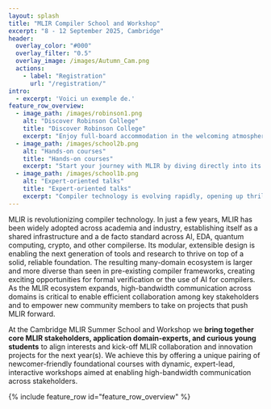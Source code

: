```yaml
---
layout: splash
title: "MLIR Compiler School and Workshop"
excerpt: "8 - 12 September 2025, Cambridge"
header:
  overlay_color: "#000"
  overlay_filter: "0.5"
  overlay_image: /images/Autumn_Cam.png
  actions:
    - label: "Registration"
      url: "/registration/"
intro:
  - excerpt: 'Voici un exemple de.'
feature_row_overview:
  - image_path: /images/robinson1.png
    alt: "Discover Robinson College"
    title: "Discover Robinson College"
    excerpt: "Enjoy full-board accommodation in the welcoming atmosphere of Robinson College—ideally located between the historic city center and the Computer Science Department. With its stunning autumn gardens, peaceful setting and fully-equiped conference building, **it’s the perfect place to focus, connect, and learn**."
  - image_path: /images/school2b.png
    alt: "Hands-on courses"
    title: "Hands-on courses"
    excerpt: "Start your journey with MLIR by diving directly into its core concepts and infrastructure. Our introductory course will guide you through the fundamentals of SSA, operator lowering, and dialect definition. By the end, **these essential building blocks will no longer be mysteries**—they’ll be tools you’re ready to use with confidence."
  - image_path: /images/school1b.png
    alt: "Expert-oriented talks"
    title: "Expert-oriented talks"
    excerpt: "Compiler technology is evolving rapidly, opening up thrilling frontiers—from **scheduling languages** and **formal methods** to **hardware verification** and **cutting-edge backend development**. Our lineup of invited talks brings together leading experts from academia and industry. Gain insights into the latest research and real-world applications!"
---
```



MLIR is revolutionizing compiler technology. In just a few years, MLIR has been widely adopted across academia and industry, establishing itself as a shared infrastructure and a de facto standard across AI, EDA, quantum computing, crypto, and other compilerse. Its modular, extensible design is enabling the next generation of tools and research to thrive on top of a solid, reliable foundation. The resulting many-domain ecosystem is larger and more diverse than seen in pre-existing compiler frameworks, creating exciting opportunities for formal verification or the use of AI for compilers. As the MLIR ecosystem expands, high-bandwidth communication across domains is critical to enable efficient collaboration among key stakeholders and to empower new community members to take on projects that push MLIR forward.

At the Cambridge MLIR Summer School and Workshop we **bring together core MLIR stakeholders, application domain-experts, and curious young students** to align interests and kick-off MLIR collaboration and innovation projects for the next year(s). We achieve this by offering a unique pairing of newcomer-friendly foundational courses with dynamic, expert-lead, interactive workshops aimed at enabling high-bandwidth
communication across stakeholders.

{% include feature_row id="feature_row_overview" %}

